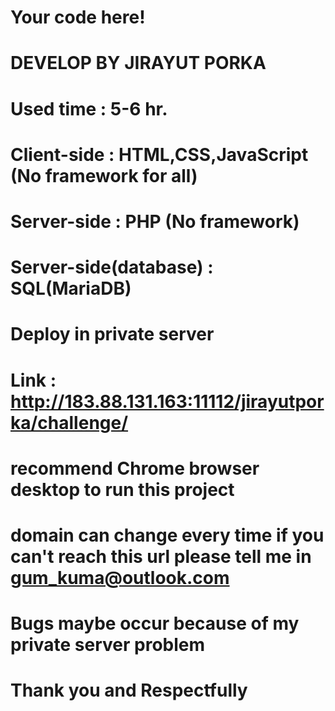 # Your code here!
# DEVELOP BY JIRAYUT PORKA
# Used time : 5-6 hr.
# Client-side : HTML,CSS,JavaScript (No framework for all)
# Server-side : PHP (No framework)
# Server-side(database) : SQL(MariaDB)
# Deploy in private server
# Link : http://183.88.131.163:11112/jirayutporka/challenge/
# **recommend Chrome browser desktop to run this project**
# **domain can change every time if you can't reach this url please tell me in gum_kuma@outlook.com**
# **Bugs maybe occur because of my private server problem**
# Thank you and Respectfully
